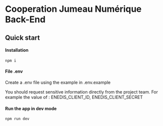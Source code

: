 # Cooperation Jumeau Numérique Back-End

## Quick start

#### Installation

```shell
npm i
```

#### File .env

Create a .env file using the example in .env.example

You should request sensitive information directly from the project team. For example the value of : ENEDIS_CLIENT_ID, ENEDIS_CLIENT_SECRET

#### Run the app in dev mode

```shell
npm run dev
```

